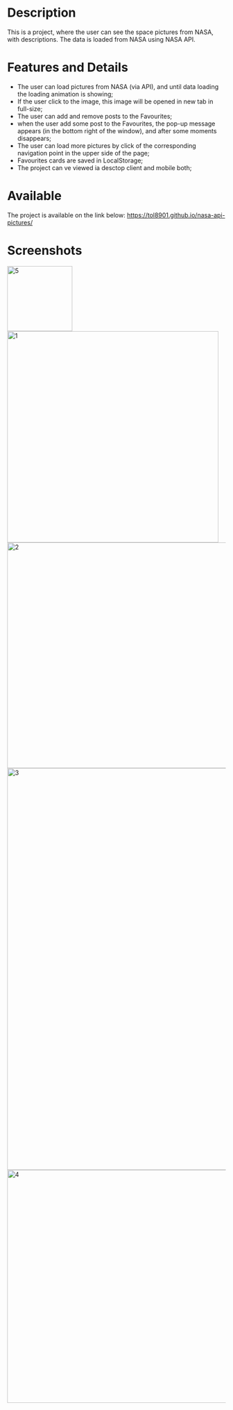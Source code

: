 # Description
This is a project, where the user can see the space pictures from NASA, with descriptions.
The data is loaded from NASA using NASA API.

# Features and Details
- The user can load pictures from NASA (via API), and until data loading the loading animation is showing;
- If the user click to the image, this image will be opened in new tab in full-size;
- The user can add and remove posts to the Favourites;
- when the user add some post to the Favourites, the pop-up message appears (in the bottom right of the window), and after some moments disappears;
- The user can load more pictures by click of the corresponding navigation point in the upper side of the page;
- Favourites cards are saved in LocalStorage;
- The project can ve viewed ia desctop client and mobile both;

# Available
The project is available on the link below:
https://tol8901.github.io/nasa-api-pictures/

# Screenshots
<img width="150" alt="5" src="https://user-images.githubusercontent.com/39213432/100516342-51aac900-3194-11eb-929b-ec70ffdaa2fa.png">
<img width="487" alt="1" src="https://user-images.githubusercontent.com/39213432/100516344-53748c80-3194-11eb-9266-c84355efb382.png">
<img width="520" alt="2" src="https://user-images.githubusercontent.com/39213432/100516345-540d2300-3194-11eb-87b6-a9a7ee77e9a6.png">
<img width="926" alt="3" src="https://user-images.githubusercontent.com/39213432/100516351-57a0aa00-3194-11eb-87c0-2928fae0be90.png">
<img width="537" alt="4" src="https://user-images.githubusercontent.com/39213432/100516356-5e2f2180-3194-11eb-849a-47b1e2dbf1ad.png">
